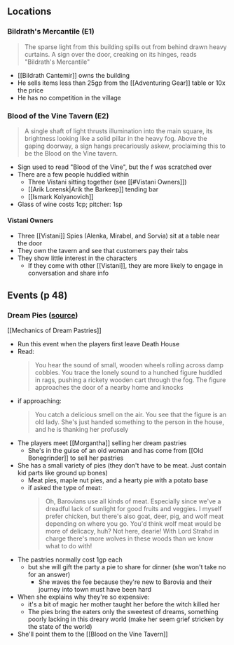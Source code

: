 ## Locations
### Bildrath's Mercantile (E1)
> The sparse light from this building spills out from behind drawn heavy curtains. A sign over the door, creaking on its hinges, reads "Bildrath's Mercantile"
- [[Bildrath Cantemir]] owns the building
- He sells items less than 25gp from the [[Adventuring Gear]] table or 10x the price
- He has no competition in the village

### Blood of the Vine Tavern (E2)
> A single shaft of light thrusts illumination into the main square, its brightness looking like a solid pillar in the heavy fog. Above the gaping doorway, a sign hangs precariously askew, proclaiming this to be the Blood on the Vine tavern.

- Sign used to read "Blood of the Vine", but the f was scratched over
- There are a few people huddled within
	- Three Vistani sitting together (see [[#Vistani Owners]])
	- [[Arik Lorensk|Arik the Barkeep]] tending bar
	- [[Ismark Kolyanovich]]
- Glass of wine costs 1cp; pitcher: 1sp

#### Vistani Owners
- Three [[Vistani]] Spies (Alenka, Mirabel, and Sorvia) sit at a table near the door
- They own the tavern and see that customers pay their tabs
- They show little interest in the characters
	- If they come with other [[Vistani]], they are more likely to engage in conversation and share info


## Events (p 48)
### Dream Pies ([source](https://www.reddit.com/r/CurseofStrahd/comments/8xu9lo/fleshing_out_curse_of_strahd_the_village_of/))

[[Mechanics of Dream Pastries]]
- Run this event when the players first leave Death House
- Read:
	> You hear the sound of small, wooden wheels rolling across damp cobbles. You trace the lonely sound to a hunched figure huddled in rags, pushing a rickety wooden cart through the fog. The figure approaches the door of a nearby home and knocks
- if approaching:
	> You catch a delicious smell on the air. You see that the figure is an old lady. She's just handed something to the person in the house, and he is thanking her profusely
- The players meet [[Morgantha]] selling her dream pastries
	- She's in the guise of an old woman and has come from [[Old Bonegrinder]] to sell her pastries
- She has a small variety of pies (they don't have to be meat. Just contain kid parts like ground up bones)
	- Meat pies, maple nut pies, and a hearty pie with a potato base
	- if asked the type of meat:
		> Oh, Barovians use all kinds of meat. Especially since we've a dreadful lack of sunlight for good fruits and veggies. I myself prefer chicken, but there's also goat, deer, pig, and wolf meat depending on where you go. You'd think wolf meat would be more of delicacy, huh? Not here, dearie! With Lord Strahd in charge there's more wolves in these woods than we know what to do with!
- The pastries normally cost 1gp each
	- but she will gift the party a pie to share for dinner (she won't take no for an answer)
		- She waves the fee because they're new to Barovia and their journey into town must have been hard
- When she explains why they're so expensive:
	- it's a bit of magic her mother taught her before the witch killed her
	- The pies bring the eaters only the sweetest of dreams, something poorly lacking in this dreary world (make her seem grief stricken by the state of the world)
- She'll point them to the [[Blood on the Vine Tavern]]